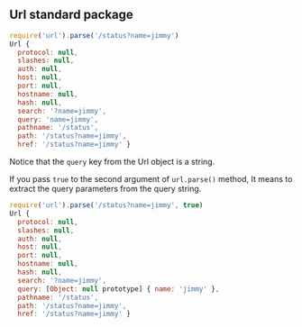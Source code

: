 Url standard package
---

```javascript
require('url').parse('/status?name=jimmy')
Url {
  protocol: null,
  slashes: null,
  auth: null,
  host: null,
  port: null,
  hostname: null,
  hash: null,
  search: '?name=jimmy',
  query: 'name=jimmy',
  pathname: '/status',
  path: '/status?name=jimmy',
  href: '/status?name=jimmy' }
```

Notice that the `query` key from the Url object is a string.

If you pass `true` to the second argument of `url.parse()` method, It means to extract the query parameters from the query string.

```javascript
require('url').parse('/status?name=jimmy', true)
Url {
  protocol: null,
  slashes: null,
  auth: null,
  host: null,
  port: null,
  hostname: null,
  hash: null,
  search: '?name=jimmy',
  query: [Object: null prototype] { name: 'jimmy' },
  pathname: '/status',
  path: '/status?name=jimmy',
  href: '/status?name=jimmy' }
```
